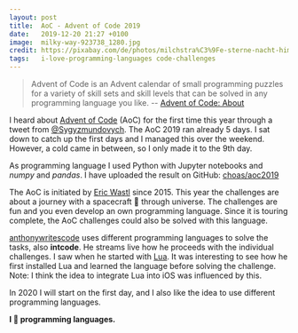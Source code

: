 ```yaml
---
layout: post
title:  AoC - Advent of Code 2019
date:   2019-12-20 21:27 +0100
image:  milky-way-923738_1280.jpg
credit: https://pixabay.com/de/photos/milchstra%C3%9Fe-sterne-nacht-himmel-923738/
tags:   i-love-programming-languages code-challenges
---
```


> Advent of Code is an Advent calendar of small programming puzzles for a variety of skill sets and skill levels that can be solved in any programming language you like. -- [Advent of Code: About](https://adventofcode.com/2019/about)

I heard about [Advent of Code](https://adventofcode.com/2019) (AoC) for the first time this year through a tweet from [@Sygyzmundovych](https://twitter.com/Sygyzmundovych/status/1201635851958128645). The AoC 2019 ran already 5 days.  I sat down to catch up the first days and I managed this over the weekend. However, a cold came in between, so I only made it to the 9th day.

As programming language I used Python with Jupyter notebooks and _numpy_ and _pandas_. I have uploaded the result on GitHub: [choas/aoc2019](https://github.com/choas/aoc2019)

The AoC is initiated by [Eric Wastl](https://twitter.com/ericwastl) since 2015. This year the challenges are about a journey with a spacecraft 🚀 through universe. The challenges are fun and you even develop an own programming language. Since it is touring complete, the AoC challenges could also be solved with this language.

[anthonywritescode](https://github.com/anthonywritescode/aoc2019) uses different programming languages to solve the tasks, also __intcode__. He streams live how he proceeds with the individual challenges. I saw when he started with [Lua](https://www.lua.org/). It was interesting to see how he first installed Lua and learned the language before solving the challenge. Note: I think the idea to integrate Lua into iOS was influenced by this.

In 2020 I will start on the first day, and I also like the idea to use different programming languages.

__I 🖤 programming languages.__
